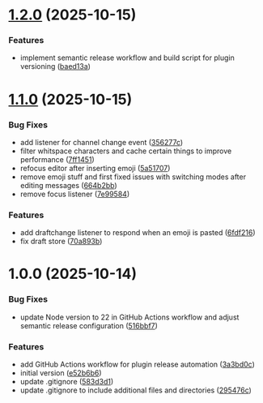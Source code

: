 # [1.2.0](https://github.com/thieleju/BetterDiscord-VimMotions/compare/VimMotions-v1.1.0...VimMotions-v1.2.0) (2025-10-15)


### Features

* implement semantic release workflow and build script for plugin versioning ([baed13a](https://github.com/thieleju/BetterDiscord-VimMotions/commit/baed13ab45db5326d12436ee17fba3bfdf57f3d1))

# [1.1.0](https://github.com/thieleju/BetterDiscord-VimMotions/compare/VimMotions-v1.0.0...VimMotions-v1.1.0) (2025-10-15)


### Bug Fixes

* add listener for channel change event ([356277c](https://github.com/thieleju/BetterDiscord-VimMotions/commit/356277c6a5863f6235e2fe50fa213dd7ad7d8292))
* filter whitspace characters and cache certain things to improve performance ([7ff1451](https://github.com/thieleju/BetterDiscord-VimMotions/commit/7ff1451c8c7f155b80052bb8b8724951f4fe7f4a))
* refocus editor after inserting emoji ([5a51707](https://github.com/thieleju/BetterDiscord-VimMotions/commit/5a517071ca1f30dd66a1c477eafee1757d24cbd5))
* remove emoji stuff and first fixed issues with switching modes after editing messages ([664b2bb](https://github.com/thieleju/BetterDiscord-VimMotions/commit/664b2bba4f65e7cc7cc54db8adb125a5d416908e))
* remove focus listener ([7e99584](https://github.com/thieleju/BetterDiscord-VimMotions/commit/7e995846fe0cf3c519023d81c8ee8fa8d8f9fc74))


### Features

* add draftchange listener to respond when an emoji is pasted ([6fdf216](https://github.com/thieleju/BetterDiscord-VimMotions/commit/6fdf2166be0b3cac4c3c46eda053d32e43d3384a))
* fix draft store ([70a893b](https://github.com/thieleju/BetterDiscord-VimMotions/commit/70a893bb9ed45085f58cfb607fc51a2878698362))

# 1.0.0 (2025-10-14)


### Bug Fixes

* update Node version to 22 in GitHub Actions workflow and adjust semantic release configuration ([516bbf7](https://github.com/thieleju/BetterDiscord-VimMotions/commit/516bbf7dce0b3c203fefc0c10b2a5ef0cf8eb35a))


### Features

* add GitHub Actions workflow for plugin release automation ([3a3bd0c](https://github.com/thieleju/BetterDiscord-VimMotions/commit/3a3bd0cf2856d1044097f6b08c693602c9612092))
* initial version ([e52b6b6](https://github.com/thieleju/BetterDiscord-VimMotions/commit/e52b6b60e6ee2b6815181cca22b8750e61c53c98))
* update .gitignore ([583d3d1](https://github.com/thieleju/BetterDiscord-VimMotions/commit/583d3d14048bdb5b8c4e94636717bdf18877e991))
* update .gitignore to include additional files and directories ([295476c](https://github.com/thieleju/BetterDiscord-VimMotions/commit/295476c6947a937a13824ec0e4fa597bda7d3a91))
